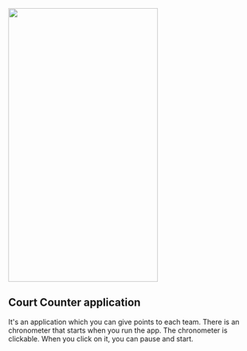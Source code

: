<img src="https://user-images.githubusercontent.com/11329124/37385508-80e3e304-272a-11e8-892a-baf735975037.png" width="300" height="550" />

## Court Counter application
It's an application which you can give points to each team. 
There is an chronometer that starts when you run the app. The chronometer is clickable. When you click on it, you can pause and start.
